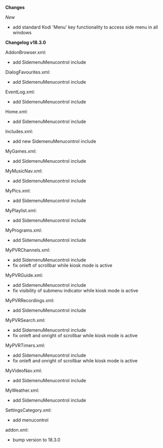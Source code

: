 **Changes**

_New_
- add standard Kodi 'Menu' key functionality to access side menu in all windows

**Changelog v18.3.0**

AddonBrowser.xml:
- add SidemenuMenucontrol include

DialogFavourites.xml:
- add SidemenuMenucontrol include

EventLog.xml:
- add SidemenuMenucontrol include

Home.xml: 
- add SidemenuMenucontrol include

Includes.xml:
- add new SidemenuMenucontrol include

MyGames.xml:
- add SidemenuMenucontrol include

MyMusicNav.xml:
- add SidemenuMenucontrol include

MyPics.xml:
- add SidemenuMenucontrol include

MyPlaylist.xml:
- add SidemenuMenucontrol include

MyPrograms.xml:
- add SidemenuMenucontrol include

MyPVRChannels.xml:
- add SidemenuMenucontrol include
- fix onleft of scrollbar while kiosk mode is active

MyPVRGuide.xml:
- add SidemenuMenucontrol include
- fix visibility of submenu indicator while kiosk mode is active

MyPVRRecordings.xml:
- add SidemenuMenucontrol include

MyPVRSearch.xml:
- add SidemenuMenucontrol include
- fix onleft and onright of scrollbar while kiosk mode is active

MyPVRTimers.xml:
- add SidemenuMenucontrol include
- fix onleft and onright of scrollbar while kiosk mode is active

MyVideoNav.xml:
- add SidemenuMenucontrol include

MyWeather.xml: 
- add SidemenuMenucontrol include

SettingsCategory.xml: 
- add menucontrol

addon.xml:
- bump version to 18.3.0
